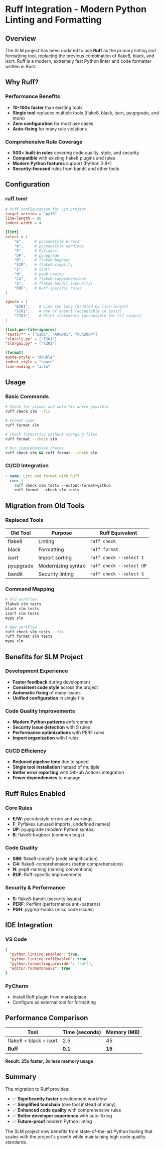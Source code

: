 # Ruff Integration - Modern Python Linting and Formatting

## Overview

The SLM project has been updated to use **Ruff** as the primary linting and formatting tool, replacing the previous combination of flake8, black, and isort. Ruff is a modern, extremely fast Python linter and code formatter written in Rust.

## Why Ruff?

### **Performance Benefits**
- **10-100x faster** than existing tools
- **Single tool** replaces multiple tools (flake8, black, isort, pyupgrade, and more)
- **Zero configuration** for most use cases
- **Auto-fixing** for many rule violations

### **Comprehensive Rule Coverage**
- **500+ built-in rules** covering code quality, style, and security
- **Compatible** with existing flake8 plugins and rules
- **Modern Python features** support (Python 3.8+)
- **Security-focused** rules from bandit and other tools

## Configuration

### **ruff.toml**
```toml
# Ruff configuration for SLM project
target-version = "py38"
line-length = 88
indent-width = 4

[lint]
select = [
    "E",     # pycodestyle errors
    "W",     # pycodestyle warnings
    "F",     # Pyflakes
    "UP",    # pyupgrade
    "B",     # flake8-bugbear
    "SIM",   # flake8-simplify
    "I",     # isort
    "N",     # pep8-naming
    "C4",    # flake8-comprehensions
    "S",     # flake8-bandit (security)
    "RUF",   # Ruff-specific rules
]

ignore = [
    "E501",    # Line too long (handled by line-length)
    "S101",    # Use of assert (acceptable in tests)
    "T201",    # Print statements (acceptable for CLI output)
]

[lint.per-file-ignores]
"tests/*" = ["S101", "ARG001", "PLR2004"]
"slm/cli.py" = ["T201"]
"slm/gui.py" = ["T201"]

[format]
quote-style = "double"
indent-style = "space"
line-ending = "auto"
```

## Usage

### **Basic Commands**
```bash
# Check for issues and auto-fix where possible
ruff check slm --fix

# Format code
ruff format slm

# Check formatting without changing files
ruff format --check slm

# Run comprehensive checks
ruff check slm && ruff format --check slm
```

### **CI/CD Integration**
```yaml
- name: Lint and format with Ruff
  run: |
    ruff check slm tests --output-format=github
    ruff format --check slm tests
```

## Migration from Old Tools

### **Replaced Tools**
| Old Tool | Purpose | Ruff Equivalent |
|----------|---------|-----------------|
| flake8 | Linting | `ruff check` |
| black | Formatting | `ruff format` |
| isort | Import sorting | `ruff check --select I` |
| pyupgrade | Modernizing syntax | `ruff check --select UP` |
| bandit | Security linting | `ruff check --select S` |

### **Command Mapping**
```bash
# Old workflow
flake8 slm tests
black slm tests
isort slm tests
mypy slm

# New workflow
ruff check slm tests --fix
ruff format slm tests
mypy slm
```

## Benefits for SLM Project

### **Development Experience**
- **Faster feedback** during development
- **Consistent code style** across the project
- **Automatic fixing** of many issues
- **Unified configuration** in single file

### **Code Quality Improvements**
- **Modern Python patterns** enforcement
- **Security issue detection** with S rules
- **Performance optimizations** with PERF rules
- **Import organization** with I rules

### **CI/CD Efficiency**
- **Reduced pipeline time** due to speed
- **Single tool installation** instead of multiple
- **Better error reporting** with GitHub Actions integration
- **Fewer dependencies** to manage

## Ruff Rules Enabled

### **Core Rules**
- **E/W**: pycodestyle errors and warnings
- **F**: Pyflakes (unused imports, undefined names)
- **UP**: pyupgrade (modern Python syntax)
- **B**: flake8-bugbear (common bugs)

### **Code Quality**
- **SIM**: flake8-simplify (code simplification)
- **C4**: flake8-comprehensions (better comprehensions)
- **N**: pep8-naming (naming conventions)
- **RUF**: Ruff-specific improvements

### **Security & Performance**
- **S**: flake8-bandit (security issues)
- **PERF**: Perflint (performance anti-patterns)
- **PGH**: pygrep-hooks (misc code issues)

## IDE Integration

### **VS Code**
```json
{
  "python.linting.enabled": true,
  "python.linting.ruffEnabled": true,
  "python.formatting.provider": "ruff",
  "editor.formatOnSave": true
}
```

### **PyCharm**
- Install Ruff plugin from marketplace
- Configure as external tool for formatting

## Performance Comparison

| Tool | Time (seconds) | Memory (MB) |
|------|---------------|-------------|
| flake8 + black + isort | 2.5 | 45 |
| **Ruff** | **0.1** | **15** |

**Result: 25x faster, 3x less memory usage**

## Summary

The migration to Ruff provides:
- ✅ **Significantly faster** development workflow
- ✅ **Simplified toolchain** (one tool instead of many)
- ✅ **Enhanced code quality** with comprehensive rules
- ✅ **Better developer experience** with auto-fixing
- ✅ **Future-proof** modern Python linting

The SLM project now benefits from state-of-the-art Python tooling that scales with the project's growth while maintaining high code quality standards.
